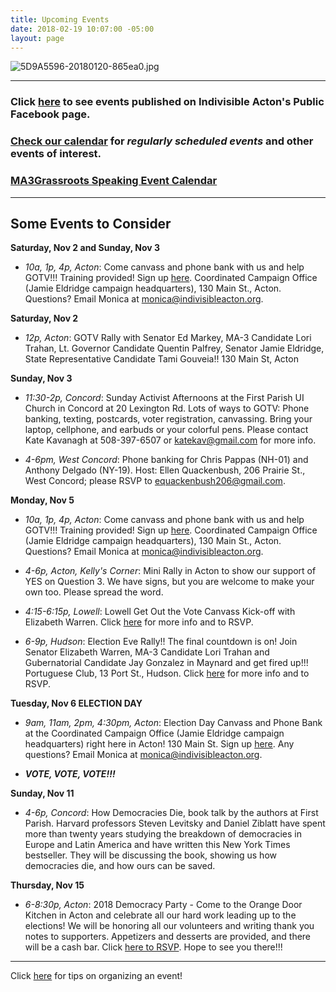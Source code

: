 ```yaml
---
title: Upcoming Events
date: 2018-02-19 10:07:00 -05:00
layout: page
---
```


![5D9A5596-20180120-865ea0.jpg](/uploads/5D9A5596-20180120-865ea0.jpg)

---

### Click [here](https://www.facebook.com/pg/IndivisibleActon/events/?ref=page_internal) to see events published on Indivisible Acton's Public Facebook page.

### [Check our calendar](http://www.indivisibleacton.org/calendar.html) for *regularly scheduled events* and other events of interest.

### [MA3Grassroots Speaking Event Calendar](https://www.ma3grassroots.com/event-calendar)

---

## Some Events to Consider

**Saturday, Nov 2 and Sunday, Nov 3**

* *10a, 1p, 4p, Acton*:  Come canvass and phone bank with us and help GOTV!!! Training provided!  Sign up [here](https://events.mobilizeamerica.io/massdems/?address=Acton,\+MA,\+USA&lat=42.4850931&lon=-71.43284&link_id=0&can_id=0d5712ce9b810b29d6d5471775001fbd&source=email-weekend-gotv-opportunities&email_referrer=email_442419&email_subject=weekend-gotv-opportunities&link_id=39&can_id=9a7cc198611ac2a74f284fdda8e14f7e).  Coordinated Campaign Office (Jamie Eldridge campaign headquarters), 130 Main St., Acton.  Questions?  Email Monica at monica@indivisibleacton.org.


**Saturday, Nov 2**

* *12p, Acton*: GOTV Rally with Senator Ed Markey, MA-3 Candidate Lori Trahan, Lt. Governor Candidate Quentin Palfrey, Senator Jamie Eldridge, State Representative Candidate Tami Gouveia!! 130 Main St, Acton  


**Sunday, Nov 3**

* *11:30-2p, Concord*: Sunday Activist Afternoons at the First Parish UI Church in Concord at 20 Lexington Rd. Lots of ways to GOTV: Phone banking, texting, postcards, voter registration, canvassing. Bring your laptop, cellphone, and earbuds or your colorful pens. Please contact Kate Kavanagh at 508-397-6507 or katekav@gmail.com for more info.  


* *4-6pm, West Concord*: Phone banking for Chris Pappas (NH-01) and Anthony Delgado (NY-19). Host: Ellen Quackenbush, 206 Prairie St., West Concord; please RSVP to equackenbush206@gmail.com.


**Monday, Nov 5**

* *10a, 1p, 4p, Acton*:  Come canvass and phone bank with us and help GOTV!!! Training provided!  Sign up [here](https://events.mobilizeamerica.io/massdems/?address=Acton,\+MA,\+USA&lat=42.4850931&lon=-71.43284&link_id=0&can_id=0d5712ce9b810b29d6d5471775001fbd&source=email-weekend-gotv-opportunities&email_referrer=email_442419&email_subject=weekend-gotv-opportunities&link_id=39&can_id=9a7cc198611ac2a74f284fdda8e14f7e).  Coordinated Campaign Office (Jamie Eldridge campaign headquarters), 130 Main St., Acton.  Questions?  Email Monica at monica@indivisibleacton.org.  


* *4-6p, Acton, Kelly's Corner*: Mini Rally in Acton to show our support of YES on Question 3. We have signs, but you are welcome to make your own too. Please spread the word.  

* *4:15-6:15p, Lowell*: Lowell Get Out the Vote Canvass Kick-off with Elizabeth Warren.  Click [here](https://www.facebook.com/events/2227449184201633/?active_tab=about) for more info and to RSVP.


* *6-9p, Hudson*:  Election Eve Rally!!  The final countdown is on!  Join Senator Elizabeth Warren, MA-3 Candidate Lori Trahan and Gubernatorial Candidate Jay Gonzalez in Maynard and get fired up!!!  Portuguese Club, 13 Port St., Hudson. Click [here](https://www.facebook.com/events/2007995969315712/?ti=ia) for more info and to RSVP.  


**Tuesday, Nov 6 ELECTION DAY**

* *9am, 11am, 2pm, 4:30pm, Acton*: Election Day Canvass and Phone Bank at the Coordinated Campaign Office (Jamie Eldridge campaign headquarters) right here in Acton! 130 Main St. Sign up [here](https://events.mobilizeamerica.io/massdems/?address=Acton,+MA,+USA&lat=42.4850931&lon=-71.43284&link_id=0&can_id=0d5712ce9b810b29d6d5471775001fbd&source=email-weekend-gotv-opportunities&email_referrer=email_442419&email_subject=weekend-gotv-opportunities&link_id=17&can_id=574622f1a89907bdcd11a29daa9a082f&email_referrer=email_444956&email_subject=2018-10-30-indivisible-acton-weekly-newsletter). Any questions? Email Monica at monica@indivisibleacton.org.  


* ***VOTE, VOTE, VOTE!!!***

**Sunday, Nov 11**

* *4-6p, Concord*: How Democracies Die, book talk by the authors at First Parish. Harvard professors Steven Levitsky and Daniel Ziblatt have spent more than twenty years studying the breakdown of democracies in Europe and Latin America and have written this New York Times bestseller. They will be discussing the book, showing us how democracies die, and how ours can be saved.

**Thursday, Nov 15**

* *6-8:30p, Acton*: 2018 Democracy Party - Come to the Orange Door Kitchen in Acton and celebrate all our hard work leading up to the elections! We will be honoring all our volunteers and writing thank you notes to supporters. Appetizers and desserts are provided, and there will be a cash bar. Click [here to RSVP](https://www.facebook.com/events/637668386629030/).  Hope to see you there!!!

---

Click [here](http://www.indivisibleacton.org/events/organize-an-event.html) for tips on organizing an event!